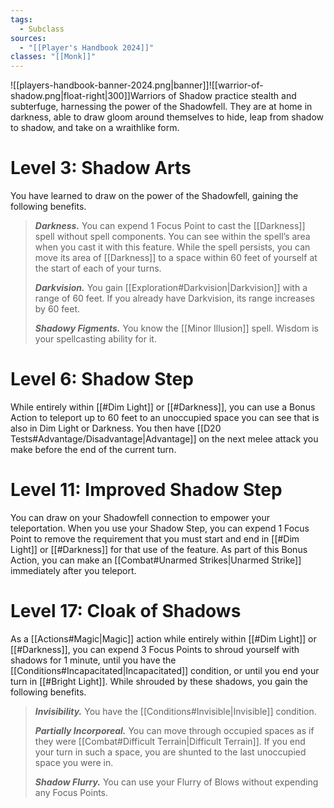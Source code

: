 ```yaml
---
tags:
  - Subclass
sources:
  - "[[Player's Handbook 2024]]"
classes: "[[Monk]]"
---
```

![[players-handbook-banner-2024.png|banner]]![[warrior-of-shadow.png|float-right|300]]Warriors of Shadow practice stealth and subterfuge, harnessing the power of the Shadowfell. They are at home in darkness, able to draw gloom around themselves to hide, leap from shadow to shadow, and take on a wraithlike form.
# Level 3: Shadow Arts
You have learned to draw on the power of the Shadowfell, gaining the following benefits.
>**_Darkness._** You can expend 1 Focus Point to cast the [[Darkness]] spell without spell components. You can see within the spell’s area when you cast it with this feature. While the spell persists, you can move its area of [[Darkness]] to a space within 60 feet of yourself at the start of each of your turns.
>
>**_Darkvision._** You gain [[Exploration#Darkvision|Darkvision]] with a range of 60 feet. If you already have Darkvision, its range increases by 60 feet.
>
>**_Shadowy Figments._** You know the [[Minor Illusion]] spell. Wisdom is your spellcasting ability for it.
# Level 6: Shadow Step
While entirely within [[#Dim Light]] or [[#Darkness]], you can use a Bonus Action to teleport up to 60 feet to an unoccupied space you can see that is also in Dim Light or Darkness. You then have [[D20 Tests#Advantage/Disadvantage\|Advantage]] on the next melee attack you make before the end of the current turn.
# Level 11: Improved Shadow Step
You can draw on your Shadowfell connection to empower your teleportation. When you use your Shadow Step, you can expend 1 Focus Point to remove the requirement that you must start and end in [[#Dim Light]] or [[#Darkness]] for that use of the feature. As part of this Bonus Action, you can make an [[Combat#Unarmed Strikes\|Unarmed Strike]] immediately after you teleport.
# Level 17: Cloak of Shadows
As a [[Actions#Magic\|Magic]] action while entirely within [[#Dim Light]] or [[#Darkness]], you can expend 3 Focus Points to shroud yourself with shadows for 1 minute, until you have the [[Conditions#Incapacitated\|Incapacitated]] condition, or until you end your turn in [[#Bright Light]]. While shrouded by these shadows, you gain the following benefits.
>**_Invisibility._** You have the [[Conditions#Invisible\|Invisible]] condition.
>
>**_Partially Incorporeal._** You can move through occupied spaces as if they were [[Combat#Difficult Terrain\|Difficult Terrain]]. If you end your turn in such a space, you are shunted to the last unoccupied space you were in.
>
>**_Shadow Flurry._** You can use your Flurry of Blows without expending any Focus Points.